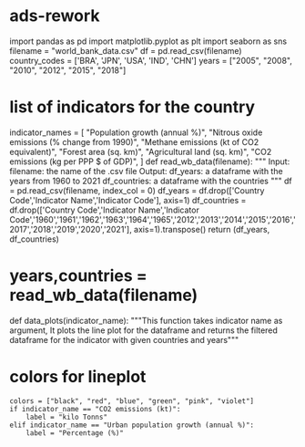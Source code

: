 # ads-rework
import pandas as pd
import matplotlib.pyplot as plt
import seaborn as sns
filename = "world_bank_data.csv"
df = pd.read_csv(filename)
country_codes = ['BRA', 'JPN', 'USA', 'IND', 'CHN'] 
years = ["2005", "2008", "2010", "2012", "2015", "2018"]
# list of indicators for the country
indicator_names = [
    "Population growth (annual %)",
    "Nitrous oxide emissions (% change from 1990)",
    "Methane emissions (kt of CO2 equivalent)",
    "Forest area (sq. km)",
    "Agricultural land (sq. km)",
    "CO2 emissions (kg per PPP $ of GDP)",
]
def read_wb_data(filename):
    """
        Input:
            filename: the name of the .csv file
        Output: 
            df_years: a dataframe with the years from 1960 to 2021
            df_countries: a dataframe with the countries 
    """
    df = pd.read_csv(filename, index_col = 0)
    df_years = df.drop(['Country Code','Indicator Name','Indicator Code'], axis=1)
    df_countries = df.drop(['Country Code','Indicator Name','Indicator Code','1960','1961','1962','1963','1964','1965','2012','2013','2014','2015','2016','2017','2018','2019','2020','2021'], axis=1).transpose()
    return (df_years, df_countries)
# years,countries = read_wb_data(filename)


def data_plots(indicator_name):
    """This function takes indicator name as argument, It plots the line plot for the dataframe and
    returns the filtered dataframe for the indicator with given countries and years"""

#     colors for lineplot
    colors = ["black", "red", "blue", "green", "pink", "violet"]
    if indicator_name == "CO2 emissions (kt)":
        label = "kilo Tonns"
    elif indicator_name == "Urban population growth (annual %)":
        label = "Percentage (%)"
